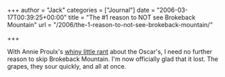 +++
author = "Jack"
categories = ["Journal"]
date = "2006-03-17T00:39:25+00:00"
title = "The #1 reason to NOT see Brokeback Mountain"
url = "/2006/the-1-reason-to-not-see-brokeback-mountain/"

+++

With Annie Proulx's [whiny little rant][1] about the Oscar's, I need no further reason to skip Brokeback Mountain. I'm now officially glad that it lost. The grapes, they sour quickly, and all at once. 

[1]: <http://books.guardian.co.uk/comment/story/0,,1727309,00.html>